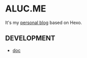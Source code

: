 # ALUC.ME

It's my [personal blog](https://blog.aluc.me/) based on Hexo.

## DEVELOPMENT

* [doc](./docs/DEVELOPMENT.md)
